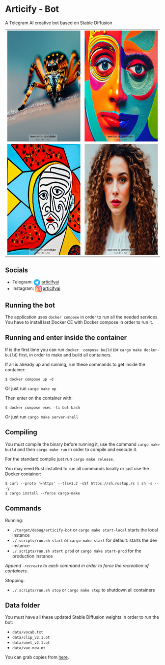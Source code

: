 # Articify - Bot

A Telegram AI creative bot based on Stable Diffusion

<table>
  <tr>
    <td><img src="./assets/showcase/img1.png" alt="Sample 1" width="360" height ="360"></td>
    <td><img src="./assets/showcase/img2.png" alt="Sample 2" width="360" height ="360"></td>
   </tr>
  <tr>
    <td><img src="./assets/showcase/img3.png" alt="Sample 3" width="360" height ="360"></td>
    <td><img src="./assets/showcase/img4.png" alt="Sample 4" width="360" height ="360"></td>
   </tr>
</table>

## Socials

- Telegram: <img align="center" src="./assets/showcase/telegram.png" alt="icon | Instagram" width="21px"/> <a href="https://t.me/articifyai/">articifyai</a>
- Instagram: <img align="center" src="./assets/showcase/instagram.png" alt="icon | Instagram" width="21px"/> <a href="https://www.instagram.com/articifyai/">articifyai</a>

## Running the bot

The application uses `docker compose` in order to run all the needed services. You have to install last Docker CE with
Docker compose in order to run it.

## Running and enter inside the container

If is the first time you can run `docker  compose build` (or `cargo make docker-build`) first, in order to make and
build all containers.

If all is already up and running, run these commands to get inside the container:

```
$ docker compose up -d
```

Or just run `cargo make up`

Then enter on the container with:

```
$ docker compose exec -ti bot bash
```

Or just run `cargo make server-shell`

## Compiling

You must compile the binary before running it, use the command `cargo make build` and then `cargo make run` in order to
compile and execute it.

For the standard compile just run `cargo make release`.

You may need Rust installed to run all commands locally or just use the Docker container:

```
$ curl --proto '=https' --tlsv1.2 -sSf https://sh.rustup.rs | sh -s -- -y
$ cargo install --force cargo-make
```

## Commands

Running:

* `./target/debug/articify-bot` or `cargo make start-local` starts the local instance
* `./.scripts/run.sh start` or `cargo make start` for default: starts the dev instance
* `./.scripts/run.sh start prod` or `cargo make start-prod` for the production instance

*Append `-recreate` to each command in order to force the recreation of containers.*

Stopping:

* `./.scripts/run.sh stop` or `cargo make stop` to shutdown all containers

## Data folder

You must have all these updated Stable Diffusion weights in order to run the bot:

- `data/vocab.txt`
- `data/clip_v2.1.ot`
- `data/unet_v2.1.ot`
- `data/vae-new.ot`

You can grab copies from [here](https://huggingface.co/lmz/rust-stable-diffusion-v2-1/tree/main/weights).
